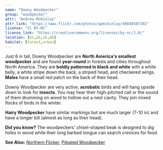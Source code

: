 ```yaml
---
name: "Downy Woodpecker"
group: "woodpecker"
attr: "Andrew McKinlay"
attr_link: "https://www.flickr.com/photos/apmckinlay/49848587302"
license: "CC BY-NC"
license_link: "https://creativecommons.org/licenses/by-nc/2.0/"
location: [bc,ab,sk,mb]
habitat: [forest,urban]
---
```

Just 6 in tall, Downy Woodpecker are **North America's smallest woodpecker** and are found **year-round** in forests and cities throughout North America. They are **boldly patterned in black and white** with a white belly, a white stripe down the back, a striped head, and checkered wings. **Males** have a small red patch on the back of their head.

Downy Woodpecker are very active, **acrobatic** birds and will hang upside down to look for **insects**. You may hear their high-pitched call or the sound of them drumming on wood to hollow out a nest cavity. They join mixed flocks of birds in the winter.

**Hairy Woodpecker** have similar markings but are much larger (7-10 in) and have a longer bill (almost as long as their head).

**Did you know?** The woodpeckers' chisel-shaped beak is designed to dig holes in wood while their long barbed tongue can search crevices for food.

<!-- generated, do not edit -->
**See Also:**
[Northern Flicker](/birds/norflick),
[Pileated Woodpecker](/birds/pileated)
